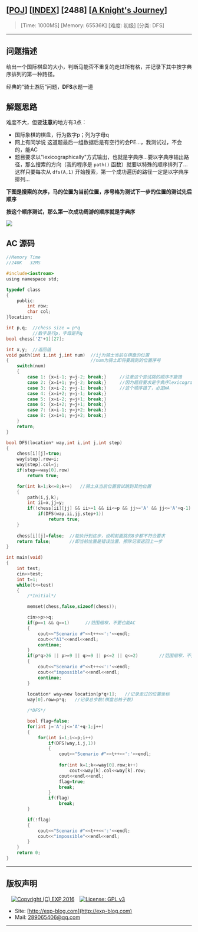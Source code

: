 ## [[POJ](http://poj.org/)] [[INDEX](https://github.com/lyy289065406/POJ-Solving-Reports)] [2488] [[A Knight's Journey](http://poj.org/problem?id=2488)]

> [Time: 1000MS] [Memory: 65536K] [难度: 初级] [分类: DFS]

------

## 问题描述

给出一个国际棋盘的大小，判断马能否不重复的走过所有格，并记录下其中按字典序排列的第一种路径。

经典的“骑士游历”问题，**DFS**水题一道


## 解题思路


难度不大，但要**注意**的地方有3点：

- 国际象棋的棋盘，行为数字p；列为字母q
- 网上有同学说 这道题最后一组数据后是有空行的会PE...，我测试过，不会的，能AC
- 题目要求以"lexicographically"方式输出，也就是字典序...要以字典序输出路径，那么搜索的方向（我的程序是 `path()` 函数）就要以特殊的顺序排列了...这样只要每次从 `dfs(A,1)` 开始搜索，第一个成功遍历的路径一定是以字典序排列...

**下图是搜索的次序，马的位置为当前位置，序号格为测试下一步的位置的测试先后顺序**

**按这个顺序测试，那么第一次成功周游的顺序就是字典序**

![](/img/01.png)

## AC 源码


```c
//Memory Time 
//240K   32MS 

#include<iostream>
using namespace std;

typedef class
{
	public:
		int row;
		char col;
}location;

int p,q;  //chess size = p*q
          //数字是行p，字母是列q
bool chess['Z'+1][27];

int x,y;  //返回值
void path(int i,int j,int num)  //ij为骑士当前在棋盘的位置 
{                               //num为骑士即将要跳到的位置序号
	switch(num)
	{
     	case 1: {x=i-1; y=j-2; break;}     //注意这个尝试跳的顺序不能错   
		case 2: {x=i+1; y=j-2; break;}     //因为题目要求是字典序lexicographically输出
		case 3: {x=i-2; y=j-1; break;}     //这个顺序错了，必定WA
		case 4: {x=i+2; y=j-1; break;}
		case 5: {x=i-2; y=j+1; break;}
		case 6: {x=i+2; y=j+1; break;}
		case 7: {x=i-1; y=j+2; break;}
		case 8: {x=i+1; y=j+2; break;}
	}
	return;
}

bool DFS(location* way,int i,int j,int step)
{
	chess[i][j]=true;
	way[step].row=i;
	way[step].col=j;
	if(step==way[0].row)
		return true;

	for(int k=1;k<=8;k++)   //骑士从当前位置尝试跳到其他位置
	{
		path(i,j,k);
		int ii=x,jj=y;
		if(!chess[ii][jj] && ii>=1 && ii<=p && jj>='A' && jj<='A'+q-1)
			if(DFS(way,ii,jj,step+1))
				return true;
	}
	
	chess[i][j]=false;  //能执行到这步，说明前面跳的8步都不符合要求
	return false;       //即当前位置是错误位置，擦除记录返回上一步
}

int main(void)
{
	int test;
	cin>>test;
	int t=1;
	while(t<=test)
	{
		/*Initial*/

		memset(chess,false,sizeof(chess));

		cin>>p>>q;
		if(p==1 && q==1)      //范围缩窄，不要也能AC
		{
			cout<<"Scenario #"<<t++<<':'<<endl;
			cout<<"A1"<<endl<<endl;
			continue;
		}
		if(p*q>26 || p>=9 || q>=9 || p<=2 || q<=2)        //范围缩窄，不要也能AC
		{
			cout<<"Scenario #"<<t++<<':'<<endl;
			cout<<"impossible"<<endl<<endl;
			continue;
		}
		
		location* way=new location[p*q+1];   //记录走过的位置坐标
		way[0].row=p*q;   //记录总步数(棋盘总格子数)

		/*DFS*/

		bool flag=false;
		for(int j='A';j<='A'+q-1;j++)
		{
			for(int i=1;i<=p;i++)
				if(DFS(way,i,j,1))
				{
					cout<<"Scenario #"<<t++<<':'<<endl;
					
					for(int k=1;k<=way[0].row;k++)
						cout<<way[k].col<<way[k].row;
					cout<<endl<<endl;
					flag=true;
					break;
				}
				if(flag)
					break;
		}

		if(!flag)
		{
			cout<<"Scenario #"<<t++<<':'<<endl;
			cout<<"impossible"<<endl<<endl;
		}
	}
	return 0;
}
```

------

## 版权声明

　[![Copyright (C) EXP,2016](https://img.shields.io/badge/Copyright%20(C)-EXP%202016-blue.svg)](http://exp-blog.com)　[![License: GPL v3](https://img.shields.io/badge/License-GPL%20v3-blue.svg)](https://www.gnu.org/licenses/gpl-3.0)
  

- Site: [http://exp-blog.com](http://exp-blog.com) 
- Mail: <a href="mailto:289065406@qq.com?subject=[EXP's Github]%20Your%20Question%20（请写下您的疑问）&amp;body=What%20can%20I%20help%20you?%20（需要我提供什么帮助吗？）">289065406@qq.com</a>


------
